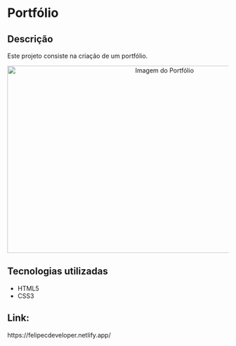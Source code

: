 <h1>Portfólio</h1>
<h2>Descrição</h2>
<p>Este projeto consiste na criação de um portfólio.</p>
<p align="center"><img height="425" width="700" src="" alt="Imagem do Portfólio"></p>
<h2>Tecnologias utilizadas</h2>
<ul>
  <li>HTML5</li>
  <li>CSS3</li>
</ul>
<h2>Link: </h2>
<p>https://felipecdeveloper.netlify.app/</p>

